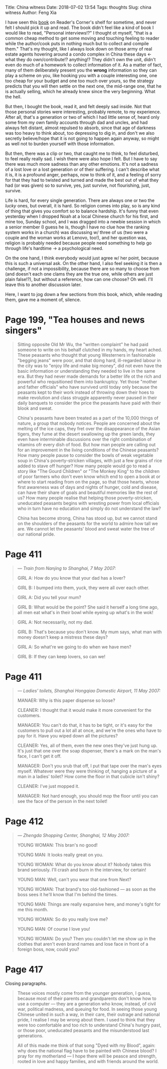 Title: China witness
Date: 2018-07-02 13:54
Tags: thoughts
Slug: china witness
Author: Feng Xia

I have seen this [book][1] on Reader's Corner's shelf for sometime,
and never felt I should pick it up and read. The book didn't feel like
a kind of book I would like to read, "Personal interviews!?" I thought
ot myself, "that is a common cheap method to get some moving and
touching feeling to reader while the author/cook puts in nothing much
but to collect and compile them." That's my thought, like I always
look down on those army of real estate agents hovering around a condo
complex in China these days &larr; what they do own/contribute!?
anything!? They didn't own the unit, didn't even do much of a homework
to collect information of it. As a matter of fact, many of them
deliberately present you the **wrong** information so they can play a
scheme on you, like hooking you with a couple interesting one, one too
cheap for your budget and one too much over yours, so the strategy
predicts that you will then settle on the next one, the mid-range one,
that he is actually selling, which he already knew since the very
beginning. What the hell.

But then, I bought the book, read it, and felt deeply sad inside. Not
that those personal stories were interesting, probably remote, to my
experience. After all, that's a generation or two of which I had
little sense of, heard only some from my own family accounts through
dad and uncles, and had always felt distant, almost repulsed to
absorb, since that age of darkness was too heavy to think about, too
depressing to dig in, and don't we also secretly believe/hope that it
is not going to happen again anyway, so might as well not to burden
yourself with those information.

But then, there  was a clip or  two, that caught me to  think, to feel
disturbed, to  feel really really sad.  I wish there were  also hope I
felt. But  I have to  say there was much  more sadness than  any other
emotions. It's not a sadness of a lost love or a lost generation or of
their suffering. I can't describe what  it is, it is a profound anger,
perhaps, now to think of it, and  a feeling of sorry for that they had
to twisted and turned  and made the best out of what  they had (or was
given)  so  to survive,  yes,  just  survive, not  flourishing,  just,
survive.

Life is hard, for every single generation. There are always one or two
the _lucky_  ones, but  overall, it  is hard.  So religion  comes into
play, so  is any kind  of thing that gives  you comfort so  to balance
hardship. It's  funny that  even yesterday  when I  dropped Noah  at a
local Chinese church for his first, and mine too, Sunday school, and I
was dragged into a newbie session in which a senior member (I guess he
is, though I  have no clue how  the ranking system works  in a church)
was discussing w/ three  of us (two were a couple  and the woman works
at Lenovo,  too!), and her  question was, religion is  probably needed
because  people need  something  to help  go  through life's  hardtime
&rarr; a psychological need.

On the one hand, I think everybody would just agree w/ her point,
because this is such a universal ask. On the other hand, I also feel
seeking it is then a challenge, if not a impossibility, because there
are so many to choose from (and doesn't each one clams they are the
true one, while others are just plain false!?), but without a
reference, how can one choose? Oh well. I'll leave this to another
discussion later.

Here, I want to jog down a few sections from this book, which, while
reading them, gave me a moment of, silence.

# Page 199, "Tea houses and news singers"

> Sitting opposite Old Mr Wu, the "written complaint" he had paid
> someone to write on his behalf clutched in my hands, my heart
> ached. These peasants who thought that young Westerners in fashionable
> "begging jeans" were poor, and that doing hard, ill-regarded labour in
> the city was to "enjoy life and make big money", did not even have the
> basic information or understanding they needed to live in the same
> era. But they had never made demands for a better life ot the rich and
> powerful who requsitioned them into bankruptcy. Yet those "mother and
> father officials" who have survived until today only because the
> peasants kept to their work instead of throwing down their hoes to
> make revolution and class struggle apparently never paused in their
> daily banquets to consider the price the peasants have paid with their
> blook and sweat.
> 
> China's peasants have been treated as a part of the 10,000 things of
> nature, a group that nobody notices. People are concerned about the
> melting of the ice caps, they fret over the disappearance of the Asian
> tigers, they fume at the desert swallowing up the green lands, they
> even have interminable discussions over the right combination of
> vitamins ofr every dish of food. But how man people are calling out
> for an improvement in the living conditions of the Chinese peasants?
> How many people pause to consider the bowls of weak vegetable soup in
> China's poverty-stricken villages, with just a few grains of rice
> added to stave off hunger? How many people would go to read a story
> like "The Gourd Children" or "The Monkey King" to the children of poor
> farmers who don't even know which end to open a book at or where to
> start reading from on the page, so that those hearts, whose first
> awareness was of days and nights of hunger, cold and disease, can have
> their share of goals and beautiful memories like the rest of us? How
> many people realise that helping those poverty-stricken, uneducated
> peasants begins with wresting power from local officials who in turn
> have no education and simply do not understand the law?
> 
> China has become strong, China has stood up, but we cannot stand on
> the shoulders of the peasants for the world to admire how tall we
> are. We cannot let the peasants' blood and sweat water the tree of our
> national pride.
> 

# Page 411

> _&mdash; Train from Nanjing to Shanghai, 7 May 2007:_
> 
> GIRL A: How do you know that your dad has a lover?

> GIRL B: I bumped into them, yuck, they were all over each other.

> GIRL A: Did you tell your mum?

> GIRL B: What would be the point? She said it herself a long time ago,
> all men eat what's in their bowl while eyeing up what's in the wok!

> GIRL A: Not necessarily, not my dad.

> GIRL B: That's because you don't know. My mum says, what man with
> money doesn't keep a mistress these days?

> GIRL A: So what're we going to do when we have men?

> GIRL B: If they can keep lovers, so can we!
> 

# Page 411

> _&mdash; Ladies' toilets, Shanghai Hongqiao Domestic Airport, 11 May
> 2007:_
> 
> MANAER: Why is this paper dispense so loose?
> 
> CLEANER: I thought that it would make it more convenient for the
> customers.
> 
> MANAGER: You can't do that, it has to be tight, or it's easy for the
> customers to pull out a lot all at once, and we're the ones who have
> to pay for it. Have you wiped down all the pictures?
> 
> CLEANER: Yes, all of them, even the new ones they've just hung
> up. It's just that one over the soap dispenser, there's a mark on the
> man's face, I can't get it off.
> 
> MANAGER: Don't you srub that off, I put that tape over the man's eyes
> myself. Whatever were they were thinking of, hanging a picture of a
> man in a ladies' toilet? How come the floor in that cubicle isn't
> shiny?
> 
> CLEANER: I've just mopped it.
> 
> MANAGER: Not hard enough, you should mop the floor until you can see
> the face of the person in the next toilet!
> 

# Page 412

> _&mdash; Zhengda Shopping Center, Shanghai, 12 May 2007:_
> 
> YOUNG WOMAN: This bran's no good!
> 
> YOUNG MAN: It looks really great on you.
> 
> YOUNG WOMAN: What do you know about it? Nobody takes this brand
> seriously. I'll crash and burn in the interview, for certain!
> 
> YOUNG MAN: Well, can't you wear that one from Next?
> 
> YOUNG WOMAN: That brand's too old-fashioned &mdash; as soon as the
> boss sees it he'll know that I'm behind the times.
> 
> YOUNG MAN: Things are really expansive here, and money's tight for me
> this month.
> 
> YOUNG WOMAN: So do you really love me?
> 
> YOUNG MAN: Of course I love you!
> 
> YOUNG WOMAN: Do you? Then you couldn't let me show up in the clothes
> that aren't even brand names and lose face in front of a foreign
> boss, now, could you?
>

# Page 417

Closing paragraphs.

> These voices mostly come from the younger generation, I guess, because
> most of their parents and grandparents don't know how to use a
> computer &mdash; they are a generation who know, instead, of civil
> war, political madness, and queuing for food. In seeing those young
> Chinese united in such a way, in their care, their outrage and
> national pride, I realise I may be wrong about them. I used to think
> that they were too comfortable and too rich to understand China's
> hungry past, or those poor, uneducated peasants and the misunderstood
> last generations.
> 
> All of this made me think of that song "Dyed with my Blood", again:
> why does the national flag have to be painted with Chinese blood? I
> pray for my motherland &mdash; I hope there will be peasce and
> strength, rooted in love and happy families, and with friends around
> the world.
> 
[1]: https://www.amazon.com/China-Witness-Voices-Silent-Generation/dp/0307388530
